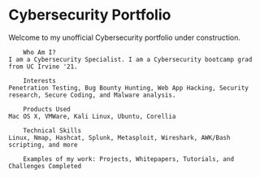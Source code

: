 # Cybersecurity Portfolio

Welcome to my unofficial Cybersecurity portfolio under construction. 

        Who Am I?
    I am a Cybersecurity Specialist. I am a Cybersecurity bootcamp grad from UC Irvine '21.

        Interests
    Penetration Testing, Bug Bounty Hunting, Web App Hacking, Security research, Secure Coding, and Malware analysis.

        Products Used
    Mac OS X, VMWare, Kali Linux, Ubuntu, Corellia

        Technical Skills
    Linux, Nmap, Hashcat, Splunk, Metasploit, Wireshark, AWK/Bash scripting, and more

        Examples of my work: Projects, Whitepapers, Tutorials, and Challenges Completed
  